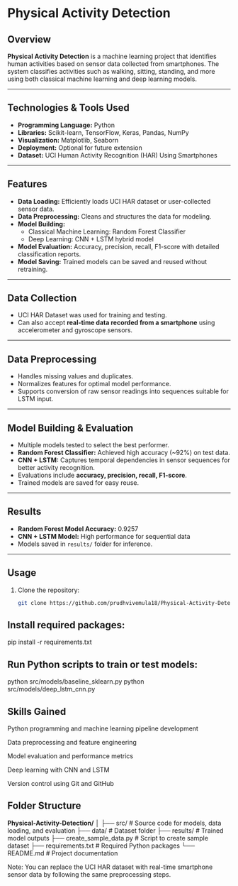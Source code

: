 # Physical Activity Detection

## Overview
**Physical Activity Detection** is a machine learning project that identifies human activities based on sensor data collected from smartphones. The system classifies activities such as walking, sitting, standing, and more using both classical machine learning and deep learning models.

---

## Technologies & Tools Used
- **Programming Language:** Python  
- **Libraries:** Scikit-learn, TensorFlow, Keras, Pandas, NumPy  
- **Visualization:** Matplotlib, Seaborn  
- **Deployment:** Optional for future extension  
- **Dataset:** UCI Human Activity Recognition (HAR) Using Smartphones

---

## Features
- **Data Loading:** Efficiently loads UCI HAR dataset or user-collected sensor data.  
- **Data Preprocessing:** Cleans and structures the data for modeling.  
- **Model Building:**  
  - Classical Machine Learning: Random Forest Classifier  
  - Deep Learning: CNN + LSTM hybrid model  
- **Model Evaluation:** Accuracy, precision, recall, F1-score with detailed classification reports.  
- **Model Saving:** Trained models can be saved and reused without retraining.  

---

## Data Collection
- UCI HAR Dataset was used for training and testing.  
- Can also accept **real-time data recorded from a smartphone** using accelerometer and gyroscope sensors.

---

## Data Preprocessing
- Handles missing values and duplicates.  
- Normalizes features for optimal model performance.  
- Supports conversion of raw sensor readings into sequences suitable for LSTM input.

---

## Model Building & Evaluation
- Multiple models tested to select the best performer.  
- **Random Forest Classifier:** Achieved high accuracy (~92%) on test data.  
- **CNN + LSTM:** Captures temporal dependencies in sensor sequences for better activity recognition.  
- Evaluations include **accuracy, precision, recall, F1-score**.  
- Trained models are saved for easy reuse.

---

## Results
- **Random Forest Model Accuracy:** 0.9257  
- **CNN + LSTM Model:** High performance for sequential data  
- Models saved in `results/` folder for inference.

---

## Usage
1. Clone the repository:  
   ```bash
   git clone https://github.com/prudhvivemula18/Physical-Activity-Detection.git


## Install required packages:

pip install -r requirements.txt


## Run Python scripts to train or test models:
 python src/models/baseline_sklearn.py
 python src/models/deep_lstm_cnn.py


## Skills Gained

Python programming and machine learning pipeline development

Data preprocessing and feature engineering

Model evaluation and performance metrics

Deep learning with CNN and LSTM

Version control using Git and GitHub

## Folder Structure
**Physical-Activity-Detection/**
│
├── src/                    # Source code for models, data loading, and evaluation
├── data/                   # Dataset folder
├── results/                # Trained model outputs
├── create_sample_data.py   # Script to create sample dataset
├── requirements.txt        # Required Python packages
└── README.md               # Project documentation


Note: You can replace the UCI HAR dataset with real-time smartphone sensor data by following the same preprocessing steps.